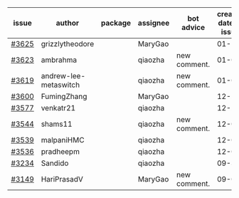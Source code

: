 | issue | author | package | assignee | bot advice | created date of issue | target release date | date from target |
| ------ | ------ | ------ | ------ | ------ | ------ | ------ | :-----: |
| [#3625](https://github.com/Azure/sdk-release-request/issues/3625) | grizzlytheodore |  | MaryGao |  | 01-10 |  | 0 |
| [#3623](https://github.com/Azure/sdk-release-request/issues/3623) | ambrahma |  | qiaozha | new comment. | 01-05 | 01-27 |  |
| [#3619](https://github.com/Azure/sdk-release-request/issues/3619) | andrew-lee-metaswitch |  | qiaozha | new comment. | 01-05 | 01-27 |  |
| [#3600](https://github.com/Azure/sdk-release-request/issues/3600) | FumingZhang |  | MaryGao |  | 12-28 | 01-27 |  |
| [#3577](https://github.com/Azure/sdk-release-request/issues/3577) | venkatr21 |  | qiaozha |  | 12-22 | 01-27 |  |
| [#3544](https://github.com/Azure/sdk-release-request/issues/3544) | shams11 |  | qiaozha | new comment. | 12-07 | 12-23 |  |
| [#3539](https://github.com/Azure/sdk-release-request/issues/3539) | malpaniHMC |  | qiaozha |  | 12-06 | 12-23 |  |
| [#3536](https://github.com/Azure/sdk-release-request/issues/3536) | pradheepm |  | qiaozha |  | 12-06 | 12-23 |  |
| [#3234](https://github.com/Azure/sdk-release-request/issues/3234) | Sandido |  | qiaozha |  | 09-30 | 10-17 |  |
| [#3149](https://github.com/Azure/sdk-release-request/issues/3149) | HariPrasadV |  | MaryGao | new comment. | 09-07 | 10-11 |  |

